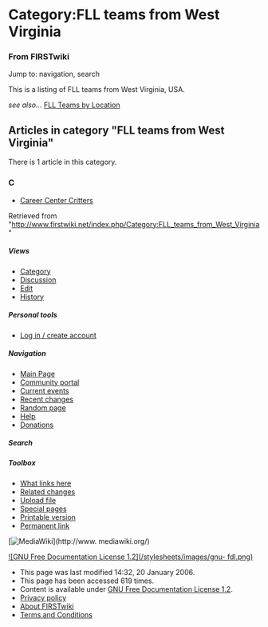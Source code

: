 # Category:FLL teams from West Virginia

### From FIRSTwiki

Jump to: navigation, search

This is a listing of FLL teams from West Virginia, USA.

_see also..._ [FLL Teams by Location](/index.php/FLL_Teams_by_Location "FLL
Teams by Location" )

  

## Articles in category "FLL teams from West Virginia"

There is 1 article in this category.

### C

  * [Career Center Critters](/index.php/Career_Center_Critters "Career Center Critters" )

Retrieved from
"<http://www.firstwiki.net/index.php/Category:FLL_teams_from_West_Virginia>"

##### Views

  * [Category](/index.php/Category:FLL_teams_from_West_Virginia)
  * [Discussion](/index.php?title=Category_talk:FLL_teams_from_West_Virginia&action=edit)
  * [Edit](/index.php?title=Category:FLL_teams_from_West_Virginia&action=edit)
  * [History](/index.php?title=Category:FLL_teams_from_West_Virginia&action=history)

##### Personal tools

  * [Log in / create account](/index.php?title=Special:Userlogin&returnto=Category:FLL_teams_from_West_Virginia)

[](/index.php/Main_Page "Main Page" )

##### Navigation

  * [Main Page](/index.php/Main_Page)
  * [Community portal](/index.php/FIRSTwiki:Community_portal)
  * [Current events](/index.php/Current_events)
  * [Recent changes](/index.php/Special:Recentchanges)
  * [Random page](/index.php/Special:Random)
  * [Help](/index.php/Help:Contents)
  * [Donations](/index.php/FIRSTwiki:Site_support)

##### Search



##### Toolbox

  * [What links here](/index.php/Special:Whatlinkshere/Category:FLL_teams_from_West_Virginia)
  * [Related changes](/index.php/Special:Recentchangeslinked/Category:FLL_teams_from_West_Virginia)
  * [Upload file](/index.php/Special:Upload)
  * [Special pages](/index.php/Special:Specialpages)
  * [Printable version](/index.php?title=Category:FLL_teams_from_West_Virginia&printable=yes)
  * [Permanent link](/index.php?title=Category:FLL_teams_from_West_Virginia&oldid=42719)

[![MediaWiki](/skins/common/images/poweredby_mediawiki_88x31.png)](http://www.
mediawiki.org/)

[![GNU Free Documentation License 1.2](/stylesheets/images/gnu-
fdl.png)](http://www.gnu.org/copyleft/fdl.html)

  * This page was last modified 14:32, 20 January 2006.
  * This page has been accessed 619 times.
  * Content is available under [GNU Free Documentation License 1.2](http://www.gnu.org/copyleft/fdl.html "http://www.gnu.org/copyleft/fdl.html" ).
  * [Privacy policy](/index.php/FIRSTwiki:Privacy_policy "FIRSTwiki:Privacy policy" )
  * [About FIRSTwiki](/index.php/FIRSTwiki:About "FIRSTwiki:About" )
  * [Terms and Conditions](/index.php/FIRSTwiki:Terms_and_conditions "FIRSTwiki:Terms and conditions" )

